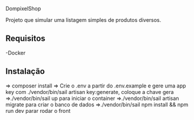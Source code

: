 DompixelShop

Projeto que simular uma listagem simples de produtos diversos.


## Requisitos

-Docker

## Instalação
=> composer install
=> Crie o .env a partir do .env.example e gere uma app key com ./vendor/bin/sail artisan key:generate, coloque a chave gera
=>./vendor/bin/sail up para iniciar o container
=>./vendor/bin/sail artisan migrate para criar o banco de dados
=>./vendor/bin/sail npm install && npm run dev parar rodar o front

